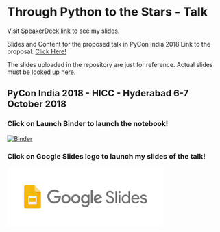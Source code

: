 # Through Python to the Stars - Talk 

Visit [SpeakerDeck link](https://speakerdeck.com/shreyasbapat/through-python-to-the-stars) to see my slides.

Slides and Content for the proposed talk in PyCon India 2018
Link to the proposal: [Click Here!](https://in.pycon.org/cfp/2018/proposals/through-python-to-the-stars-orbital-mechanics-made-easy-and-open-source~dGK5d/)

The slides uploaded in the repository are just for reference. Actual slides must be looked up [here.](https://docs.google.com/presentation/d/1QhGIjuH9NeVeCfxgdPtqRIxoBDBqleSLuAaqTi3mcfM/edit?usp=sharing)

## PyCon India 2018 - HICC - Hyderabad 6-7 October 2018

### Click on Launch Binder to launch the notebook!
[![Binder](https://mybinder.org/badge.svg)](https://mybinder.org/v2/gh/shreyasbapat/Through_Python_to_the_Stars-Talk/master?filepath=Visualizing%20the%20SpaceX%20Tesla%20Roadster%20trip%20to%20Mars.ipynb)

### Click on Google Slides logo to launch my slides of the talk!
[![Google Slides](download.png)](https://docs.google.com/presentation/d/1QhGIjuH9NeVeCfxgdPtqRIxoBDBqleSLuAaqTi3mcfM/edit?usp=sharing)
